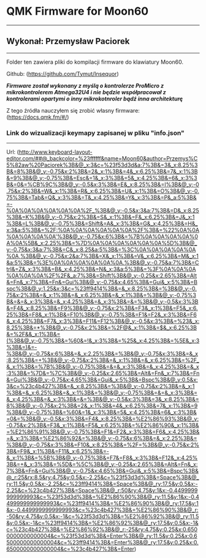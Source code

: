 # QMK Firmware for Moon60

---

## Wykonał: Przemysław Paciorek

---

Folder ten zawiera pliki do kompilacji firmware do klawiatury Moon60.

Github: (<https://github.com/Tymut/Insequor>)

***Firmware został wykonany z myślą o kontrolerze ProMicro z mikrokontrolerem Atmega32U4 i nie będzie współpracował z kontrolerami opartymi o inny mikrokotnroler bądź inna architekturę***

Z tego źródła nauczyłem się zrobić własny firmware: (<https://docs.qmk.fm/#/>)

### Link do wizualizacji keymapy zapisanej w pliku "info.json"

---

Url: (<http://www.keyboard-layout-editor.com/##@_backcolor=%23ffffff&name=Moon60&author=Przemys%C5%82aw%20Paciorek%3B&@_x:3&c=%23f53d3d&a:7%3B&=3&_x:8.25%3B&=8%3B&@_y:-0.75&x:2%3B&=2&_x:1%3B&=4&_x:6.25%3B&=7&_x:1%3B&=9%3B&@_y:-0.75%3B&=Esc&=1&_x:3%3B&=5&_x:4.25%3B&=6&_x:3%3B&=0&=%CB%9C%3B&@_y:-0.5&x:3%3B&=E&_x:8.25%3B&=I%3B&@_y:-0.75&x:2%3B&=W&_x:1%3B&=R&_x:6.25%3B&=U&_x:1%3B&=O%3B&@_y:-0.75%3B&=Tab&=Q&_x:3%3B&=T&_x:4.25%3B&=Y&_x:3%3B&=P&_a:5%3B&=-%0A%0A%0A%0A%0A%0A%2F_%3B&@_y:-0.5&x:3&a:7%3B&=D&_x:8.25%3B&=K%3B&@_y:-0.75&x:2%3B&=S&_x:1%3B&=F&_x:6.25%3B&=J&_x:1%3B&=L%3B&@_y:-0.75%3B&=Shift&=A&_x:3%3B&=G&_x:4.25%3B&=H&_x:3&a:5%3B&=%2F:%0A%0A%0A%0A%0A%0A%2F%3B&=%22%0A%0A%0A%0A%0A%0A'%3B&@_y:-0.75&x:6%3B&=%7B%0A%0A%0A%0A%0A%0A%5B&_x:2.25%3B&=%7D%0A%0A%0A%0A%0A%0A%5D%3B&@_y:-0.75&x:3&a:7%3B&=C&_x:8.25&a:5%3B&=%3C%0A%0A%0A%0A%0A%0A,%3B&@_y:-0.75&x:2&a:7%3B&=X&_x:1%3B&=V&_x:6.25%3B&=M&_x:1&a:5%3B&=%3E%0A%0A%0A%0A%0A%0A.%3B&@_y:-0.75&a:7%3B&=Ctrl&=Z&_x:3%3B&=B&_x:4.25%3B&=N&_x:3&a:5%3B&=%3F%0A%0A%0A%0A%0A%0A%2F%2F&_a:7%3B&=Shift%3B&@_y:-0.25&x:2.65%3B&=Alt&=Fn&_x:7%3B&=Fn&=Gui%3B&@_y:-0.75&x:4.65%3B&=Gui&_x:5%3B&=Bspc%3B&@_y:1.25&x:3&c=%23ff9414%3B&=&_x:8.25%3B&=%3B&@_y:-0.75&x:2%3B&=&_x:1%3B&=&_x:6.25%3B&=&_x:1%3B&=%3B&@_y:-0.75%3B&=&=&_x:3%3B&=&_x:4.25%3B&=&_x:3%3B&=&=%3B&@_y:-0.5&x:3%3B&=F4&_x:8.25%3B&=F9%3B&@_y:-0.75&x:2%3B&=F3&_x:1%3B&=F5&_x:6.25%3B&=F8&_x:1%3B&=F10%3B&@_y:-0.75%3B&=F1&=F2&_x:3%3B&=F6&_x:4.25%3B&=F7&_x:3%3B&=F11&=F12%3B&@_y:-0.5&x:3%3B&=%23&_x:8.25%3B&=*%3B&@_y:-0.75&x:2%3B&=%2F@&_x:1%3B&=$&_x:6.25%3B&=%2F&&_x:1%3B&=(%3B&@_y:-0.75%3B&=%60&=!&_x:3%3B&=%25&_x:4.25%3B&=%5E&_x:3%3B&=)&=-%3B&@_y:-0.75&x:6%3B&=&_x:2.25%3B&=%3B&@_y:-0.75&x:3%3B&=&_x:8.25%3B&=+%3B&@_y:-0.75&x:2%3B&=&_x:1%3B&=&_x:6.25%3B&=%2F_&_x:1%3B&=%7B%3B&@_y:-0.75%3B&=&=&_x:3%3B&=&_x:4.25%3B&=&_x:3%3B&=%7D&=%7C%3B&@_y:-0.25&x:2.65%3B&=Alt&=Fn&_x:7%3B&=Fn&=Gui%3B&@_y:-0.75&x:4.65%3B&=Gui&_x:5%3B&=Bspc%3B&@_y:0.5&x:3&c=%23c4b427%3B&=&_x:8.25%3B&=%3B&@_y:-0.75&x:2%3B&=&_x:1%3B&=&_x:6.25%3B&=&_x:1%3B&=%3B&@_y:-0.75%3B&=&=&_x:3%3B&=&_x:4.25%3B&=&_x:3%3B&=&=%3B&@_y:-0.5&x:3%3B&=3&_x:8.25%3B&=8%3B&@_y:-0.75&x:2%3B&=2&_x:1%3B&=4&_x:6.25%3B&=7&_x:1%3B&=9%3B&@_y:-0.75%3B&=%60&=1&_x:3%3B&=5&_x:4.25%3B&=6&_x:3%3B&=0&=%3B&@_y:-0.5&x:3%3B&=F4&_x:8.25%3B&=%E2%86%93%3B&@_y:-0.75&x:2%3B&=F3&_x:1%3B&=F5&_x:6.25%3B&=%E2%86%90&_x:1%3B&=%E2%86%91%3B&@_y:-0.75%3B&=F1&=F2&_x:3%3B&=F6&_x:4.25%3B&=&_x:3%3B&=%E2%86%92&=%3B&@_y:-0.75&x:6%3B&=&_x:2.25%3B&=%3B&@_y:-0.75&x:3%3B&=F10&_x:8.25%3B&=%2F=%3B&@_y:-0.75&x:2%3B&=F9&_x:1%3B&=F11&_x:6.25%3B&=-&_x:1%3B&=%5B%3B&@_y:-0.75%3B&=F7&=F8&_x:3%3B&=F12&_x:4.25%3B&=+&_x:3%3B&=%5D&=%5C%3B&@_y:-0.25&x:2.65%3B&=Alt&=Fn&_x:7%3B&=Fn&=Gui%3B&@_y:-0.75&x:4.65%3B&=Gui&_x:5%3B&=Bspc%3B&@_r:25&rx:8.5&ry:4.75&y:0.5&x:-2.25&c=%23f53d3d%3B&=Space%3B&@_ry:11.5&y:0.5&x:-2.25&c=%23ff9414%3B&=Space%3B&@_ry:17.5&y:0.5&x:-2.25&c=%23c4b427%3B&=Space%3B&@_r:50&ry:4.75&y:1&x:-0.4499999999999993&c=%23f53d3d%3B&=%E2%86%90%3B&@_ry:11.5&y:1&x:-0.4499999999999993&c=%23ff9414%3B&=%E2%86%90%3B&@_ry:17.5&y:1&x:-0.4499999999999993&c=%23c4b427%3B&=%E2%86%90%3B&@_r:-50&ry:4.75&y:0.5&x:-1&c=%23f53d3d%3B&=%E2%86%92%3B&@_ry:11.5&y:0.5&x:-1&c=%23ff9414%3B&=%E2%86%92%3B&@_ry:17.5&y:0.5&x:-1&c=%23c4b427%3B&=%E2%86%92%3B&@_r:-25&ry:4.75&y:0.25&x:0.6500000000000004&c=%23f53d3d%3B&=Enter%3B&@_ry:11.5&y:0.25&x:0.6500000000000004&c=%23ff9414%3B&=Enter%3B&@_ry:17.5&y:0.25&x:0.6500000000000004&c=%23c4b427%3B&=Enter>)
